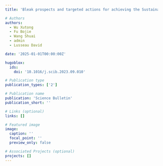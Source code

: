 ```yaml
---
title: 'Bleak prospects and targeted actions for achieving the Sustainable Development Goals'

# Authors
authors:
  - Wu Xutong
  - Fu Bojie
  - Wang Shuai
  - admin
  - Lusseau David

date: '2025-01-01T00:00:00Z'

hugoblox:
  ids:
    doi: '10.1016/j.scib.2023.09.010'

# Publication type
publication_types: ['2']

# Publication name
publication: 'Science Bulletin'
publication_short: ''

# Links (optional)
links: []

# Featured image
image:
  caption: ''
  focal_point: ''
  preview_only: false

# Associated Projects (optional)
projects: []
---
```

